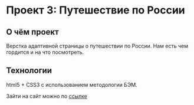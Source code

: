 # Проект 3: Путешествие по России

## О чём проект
Верстка адаптивной страницы о путешествии по России.
Нам есть чем гордится и на что посмотреть.

## Технологии
html5 + CSS3 c использованием методологии БЭМ.

Зайти на сайт можно по [ссылке](https://ugamon.github.io/russian-travel/ "Путешествие по России")